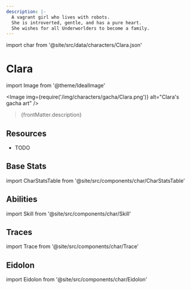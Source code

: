 ```yaml
---
description: |-
  A vagrant girl who lives with robots.
  She is introverted, gentle, and has a pure heart.
  She wishes for all Underworlders to become a family.
---
```


import char from '@site/src/data/characters/Clara.json'

# Clara

import Image from '@theme/IdealImage'

<Image img={require('/img/characters/gacha/Clara.png')} alt="Clara's gacha art" />
<blockquote>{frontMatter.description}</blockquote>

## Resources

* TODO

## Base Stats

import CharStatsTable from '@site/src/components/char/CharStatsTable'

<CharStatsTable char={char} />

## Abilities

import Skill from '@site/src/components/char/Skill'

<Tabs>
<TabItem value='batk' label='Basic ATK'>
<Skill char={char} skill='batk' />

</TabItem>
<TabItem value='e' label='Skill'>
<Skill char={char} skill='e' />

</TabItem>
<TabItem value='q' label='Ultimate'>
<Skill char={char} skill='q'/>

</TabItem>
<TabItem value='t' label='Talent'>
<Skill char={char} skill='t'/>

</TabItem>
<TabItem value='p' label='Technique'>
<Skill char={char} skill='p'/>

</TabItem>
</Tabs>

## Traces

import Trace from '@site/src/components/char/Trace'

<Tabs>
<TabItem value='a2' label='A2'>
<Trace char={char} trace='a2' />

</TabItem>
<TabItem value='a4' label='A4'>
<Trace char={char} trace='a4' />

</TabItem>
<TabItem value='a6' label='A6'>
<Trace char={char} trace='a6' />

</TabItem>
<TabItem value='misc' label='Misc'>
<Trace char={char} trace='misc' />
</TabItem>
</Tabs>

## Eidolon

import Eidolon from '@site/src/components/char/Eidolon'

<Tabs>
<TabItem value='E1' label='E1'>
<Eidolon char={char} eidolon={1} />

</TabItem>
<TabItem value='E2' label='E2'>
<Eidolon char={char} eidolon={2} />

</TabItem>
<TabItem value='E3' label='E3'>
<Eidolon char={char} eidolon={3} />

</TabItem>
<TabItem value='E4' label='E4'>
<Eidolon char={char} eidolon={4} />

</TabItem>
<TabItem value='E5' label='E5'>
<Eidolon char={char} eidolon={5} />

</TabItem>
<TabItem value='E6' label='E6'>
<Eidolon char={char} eidolon={6} />

</TabItem>
</Tabs>